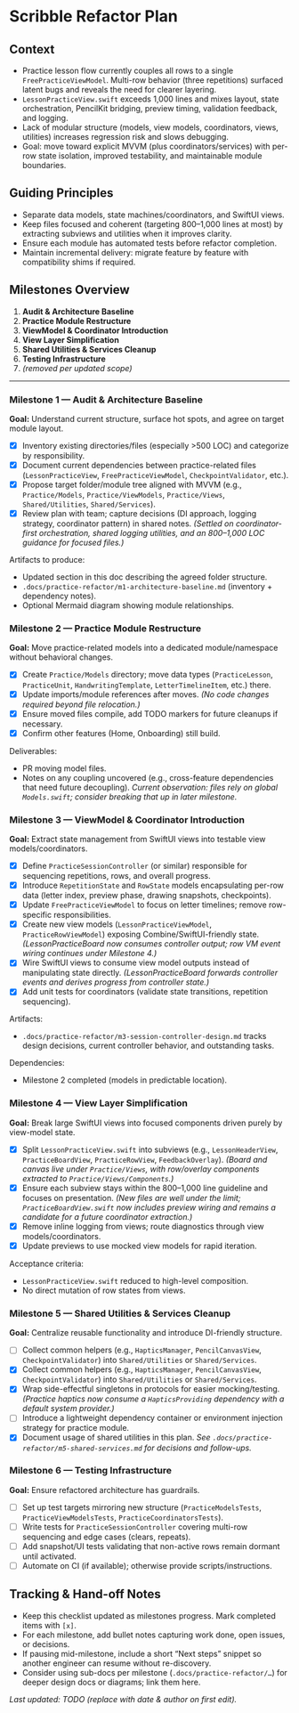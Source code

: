 # Scribble Refactor Plan

## Context
- Practice lesson flow currently couples all rows to a single `FreePracticeViewModel`. Multi-row behavior (three repetitions) surfaced latent bugs and reveals the need for clearer layering.
- `LessonPracticeView.swift` exceeds 1,000 lines and mixes layout, state orchestration, PencilKit bridging, preview timing, validation feedback, and logging.
- Lack of modular structure (models, view models, coordinators, views, utilities) increases regression risk and slows debugging.
- Goal: move toward explicit MVVM (plus coordinators/services) with per-row state isolation, improved testability, and maintainable module boundaries.

## Guiding Principles
- Separate data models, state machines/coordinators, and SwiftUI views.
- Keep files focused and coherent (targeting 800–1,000 lines at most) by extracting subviews and utilities when it improves clarity.
- Ensure each module has automated tests before refactor completion.
- Maintain incremental delivery: migrate feature by feature with compatibility shims if required.

## Milestones Overview
1. **Audit & Architecture Baseline**
2. **Practice Module Restructure**
3. **ViewModel & Coordinator Introduction**
4. **View Layer Simplification**
5. **Shared Utilities & Services Cleanup**
6. **Testing Infrastructure**
7. _(removed per updated scope)_

---

### Milestone 1 — Audit & Architecture Baseline

**Goal:** Understand current structure, surface hot spots, and agree on target module layout.

- [x] Inventory existing directories/files (especially >500 LOC) and categorize by responsibility.
- [x] Document current dependencies between practice-related files (`LessonPracticeView`, `FreePracticeViewModel`, `CheckpointValidator`, etc.).
- [x] Propose target folder/module tree aligned with MVVM (e.g., `Practice/Models`, `Practice/ViewModels`, `Practice/Views`, `Shared/Utilities`, `Shared/Services`).
- [x] Review plan with team; capture decisions (DI approach, logging strategy, coordinator pattern) in shared notes. _(Settled on coordinator-first orchestration, shared logging utilities, and an 800–1,000 LOC guidance for focused files.)_

Artifacts to produce:
- Updated section in this doc describing the agreed folder structure.
- `.docs/practice-refactor/m1-architecture-baseline.md` (inventory + dependency notes).
- Optional Mermaid diagram showing module relationships.

### Milestone 2 — Practice Module Restructure

**Goal:** Move practice-related models into a dedicated module/namespace without behavioral changes.

- [x] Create `Practice/Models` directory; move data types (`PracticeLesson`, `PracticeUnit`, `HandwritingTemplate`, `LetterTimelineItem`, etc.) there.
- [x] Update imports/module references after moves. _(No code changes required beyond file relocation.)_
- [x] Ensure moved files compile, add TODO markers for future cleanups if necessary.
- [x] Confirm other features (Home, Onboarding) still build.

Deliverables:
- PR moving model files.
- Notes on any coupling uncovered (e.g., cross-feature dependencies that need future decoupling). _Current observation: files rely on global `Models.swift`; consider breaking that up in later milestone._

### Milestone 3 — ViewModel & Coordinator Introduction

**Goal:** Extract state management from SwiftUI views into testable view models/coordinators.

- [x] Define `PracticeSessionController` (or similar) responsible for sequencing repetitions, rows, and overall progress.
- [x] Introduce `RepetitionState` and `RowState` models encapsulating per-row data (letter index, preview phase, drawing snapshots, checkpoints).
- [x] Update `FreePracticeViewModel` to focus on letter timelines; remove row-specific responsibilities.
- [x] Create new view models (`LessonPracticeViewModel`, `PracticeRowViewModel`) exposing Combine/SwiftUI-friendly state. _(LessonPracticeBoard now consumes controller output; row VM event wiring continues under Milestone 4.)_
- [x] Wire SwiftUI views to consume view model outputs instead of manipulating state directly. _(LessonPracticeBoard forwards controller events and derives progress from controller state.)_
- [x] Add unit tests for coordinators (validate state transitions, repetition sequencing).

Artifacts:
- `.docs/practice-refactor/m3-session-controller-design.md` tracks design decisions, current controller behavior, and outstanding tasks.

Dependencies:
- Milestone 2 completed (models in predictable location).

### Milestone 4 — View Layer Simplification

**Goal:** Break large SwiftUI views into focused components driven purely by view-model state.

- [x] Split `LessonPracticeView.swift` into subviews (e.g., `LessonHeaderView`, `PracticeBoardView`, `PracticeRowView`, `FeedbackOverlay`). _(Board and canvas live under `Practice/Views`, with row/overlay components extracted to `Practice/Views/Components`.)_
- [x] Ensure each subview stays within the 800–1,000 line guideline and focuses on presentation. _(New files are well under the limit; `PracticeBoardView.swift` now includes preview wiring and remains a candidate for a future coordinator extraction.)_
- [x] Remove inline logging from views; route diagnostics through view models/coordinators.
- [x] Update previews to use mocked view models for rapid iteration.

Acceptance criteria:
- `LessonPracticeView.swift` reduced to high-level composition.
- No direct mutation of row states from views.

### Milestone 5 — Shared Utilities & Services Cleanup

**Goal:** Centralize reusable functionality and introduce DI-friendly structure.

- [ ] Collect common helpers (e.g., `HapticsManager`, `PencilCanvasView`, `CheckpointValidator`) into `Shared/Utilities` or `Shared/Services`.
- [x] Collect common helpers (e.g., `HapticsManager`, `PencilCanvasView`, `CheckpointValidator`) into `Shared/Utilities` or `Shared/Services`.
- [x] Wrap side-effectful singletons in protocols for easier mocking/testing. _(Practice haptics now consume a `HapticsProviding` dependency with a default system provider.)_
- [ ] Introduce a lightweight dependency container or environment injection strategy for practice module.
- [x] Document usage of shared utilities in this plan. _See `.docs/practice-refactor/m5-shared-services.md` for decisions and follow-ups._

### Milestone 6 — Testing Infrastructure

**Goal:** Ensure refactored architecture has guardrails.

- [ ] Set up test targets mirroring new structure (`PracticeModelsTests`, `PracticeViewModelsTests`, `PracticeCoordinatorsTests`).
- [ ] Write tests for `PracticeSessionController` covering multi-row sequencing and edge cases (clears, repeats).
- [ ] Add snapshot/UI tests validating that non-active rows remain dormant until activated.
- [ ] Automate on CI (if available); otherwise provide scripts/instructions.

## Tracking & Hand-off Notes
- Keep this checklist updated as milestones progress. Mark completed items with `[x]`.
- For each milestone, add bullet notes capturing work done, open issues, or decisions.
- If pausing mid-milestone, include a short “Next steps” snippet so another engineer can resume without re-discovery.
- Consider using sub-docs per milestone (`.docs/practice-refactor/…`) for deeper design docs or diagrams; link them here.

_Last updated: TODO (replace with date & author on first edit)._
